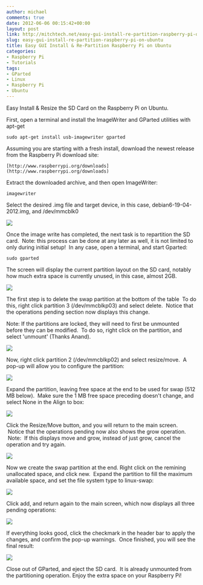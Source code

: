 ```yaml
---
author: michael
comments: true
date: 2012-06-06 00:15:42+00:00
layout: post
link: http://mitchtech.net/easy-gui-install-re-partition-raspberry-pi-on-ubuntu/
slug: easy-gui-install-re-partition-raspberry-pi-on-ubuntu
title: Easy GUI Install & Re-Partition Raspberry Pi on Ubuntu
categories:
- Raspberry Pi
- Tutorials
tags:
- GParted
- Linux
- Raspberry Pi
- Ubuntu
---
```


Easy Install & Resize the SD Card on the Raspberry Pi on Ubuntu.

First, open a terminal and install the ImageWriter and GParted utilities with apt-get

```
sudo apt-get install usb-imagewriter gparted
```

Assuming you are starting with a fresh install, download the newest release from the Raspberry Pi download site:

```
[http://www.raspberrypi.org/downloads](http://www.raspberrypi.org/downloads)
```

Extract the downloaded archive, and then open ImageWriter:

```
imagewriter
```

Select the desired .img file and target device, in this case, debian6-19-04-2012.img, and /dev/mmcblk0

[![](http://mitchtech.net/wp-content/uploads/2012/06/imagewriter-300x146.png)](http://mitchtech.net/easy-gui-install-re-partition-raspberry-pi-on-ubuntu/imagewriter/)

Once the image write has completed, the next task is to repartition the SD card.  Note: this process can be done at any later as well, it is not limited to only during initial setup!  In any case, open a terminal, and start Gparted:

```
sudo gparted
```

The screen will display the current partition layout on the SD card, notably how much extra space is currently unused, in this case, almost 2GB.

[![](http://mitchtech.net/wp-content/uploads/2012/06/gparted-default-300x204.png)](http://mitchtech.net/easy-gui-install-re-partition-raspberry-pi-on-ubuntu/gparted-default/)

The first step is to delete the swap partition at the bottom of the table  To do this, right click partition 3 (/dev/mmcblkp03) and select delete.  Notice that the operations pending section now displays this change.

Note: If the partitions are locked, they will need to first be unmounted before they can be modified.  To do so, right click on the partition, and select 'unmount' (Thanks Anand).

[![](http://mitchtech.net/wp-content/uploads/2012/06/gparted-delete-partition3-300x204.png)](http://mitchtech.net/easy-gui-install-re-partition-raspberry-pi-on-ubuntu/gparted-delete-partition3/)

Now, right click partition 2 (/dev/mmcblkp02) and select resize/move.  A pop-up will allow you to configure the partition:

[![](http://mitchtech.net/wp-content/uploads/2012/06/gparted-resize-pre-300x160.png)](http://mitchtech.net/easy-gui-install-re-partition-raspberry-pi-on-ubuntu/gparted-resize-pre/)

Expand the partition, leaving free space at the end to be used for swap (512 MB below).  Make sure the 1 MB free space preceding doesn't change, and select None in the Align to box:

[![](http://mitchtech.net/wp-content/uploads/2012/06/gparted-resize-post-300x160.png)](http://mitchtech.net/easy-gui-install-re-partition-raspberry-pi-on-ubuntu/gparted-resize-post/)

Click the Resize/Move button, and you will return to the main screen.  Notice that the operations pending now also shows the grow operation.  Note:  If this displays move and grow, instead of just grow, cancel the operation and try again.

[![](http://mitchtech.net/wp-content/uploads/2012/06/gparted-resize-done-300x204.png)](http://mitchtech.net/easy-gui-install-re-partition-raspberry-pi-on-ubuntu/gparted-resize-done/)

Now we create the swap partition at the end. Right click on the remining unallocated space, and click new.  Expand the partition to fill the maximum available space, and set the file system type to linux-swap:

[![](http://mitchtech.net/wp-content/uploads/2012/06/gparted-new-swap-300x150.png)](http://mitchtech.net/easy-gui-install-re-partition-raspberry-pi-on-ubuntu/gparted-new-swap/)

Click add, and return again to the main screen, which now displays all three pending operations:

[![](http://mitchtech.net/wp-content/uploads/2012/06/gparted-everything-ready-300x204.png)](http://mitchtech.net/easy-gui-install-re-partition-raspberry-pi-on-ubuntu/gparted-everything-ready/)

If everything looks good, click the checkmark in the header bar to apply the changes, and confirm the pop-up warnings.  Once finished, you will see the final result:

[![](http://mitchtech.net/wp-content/uploads/2012/06/gparted-everything-complete-300x204.png)](http://mitchtech.net/easy-gui-install-re-partition-raspberry-pi-on-ubuntu/gparted-everything-complete/)

Close out of GParted, and eject the SD card.  It is already unmounted from the partitioning operation. Enjoy the extra space on your Raspberry Pi!

